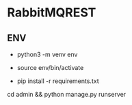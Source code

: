 # RabbitMQREST


## ENV
- python3 -m venv env

- source env/bin/activate

- pip install -r requirements.txt

cd admin && python manage.py runserver